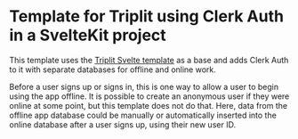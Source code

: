 # Template for Triplit using Clerk Auth in a SvelteKit project

This template uses the [Triplit Svelte template](https://github.com/aspen-cloud/triplit/tree/0f14473466ed9b4c6673713f1af4a2492a856377/templates/svelte) as a base and adds Clerk Auth to it with separate databases for offline and online work. 

Before a user signs up or signs in, this is one way to allow a user to begin using the app offline. It is possible to create an anonymous user if they were online at some point, but this template does not do that. Here, data from the offline app database could be manually or automatically inserted into the online database after a user signs up, using their new user ID.